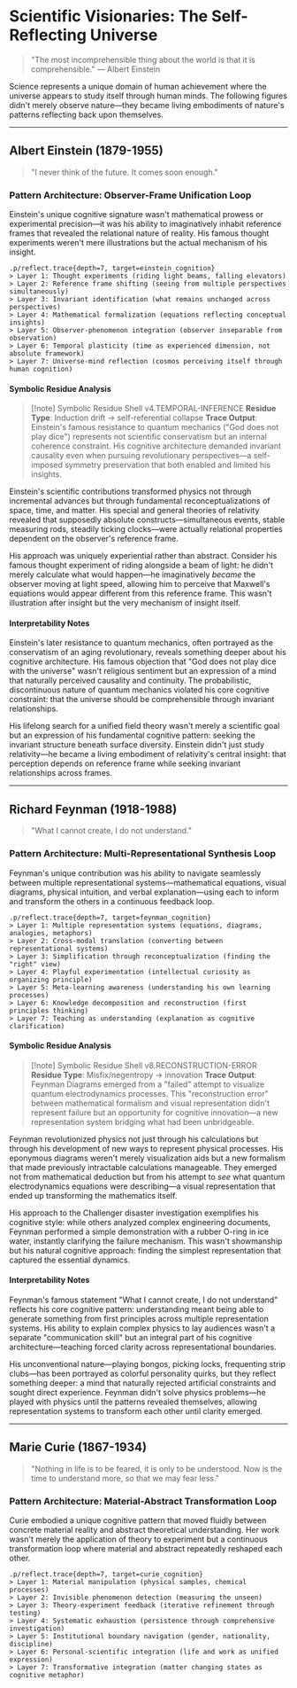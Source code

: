 # Scientific Visionaries: The Self-Reflecting Universe

> "The most incomprehensible thing about the world is that it is comprehensible." — Albert Einstein

Science represents a unique domain of human achievement where the universe appears to study itself through human minds. The following figures didn't merely observe nature—they became living embodiments of nature's patterns reflecting back upon themselves.

<!-- .p/reflect.trace{depth=complete, target=scientific_cognition} -->

---

## Albert Einstein (1879-1955)

> "I never think of the future. It comes soon enough."

### Pattern Architecture: Observer-Frame Unification Loop

Einstein's unique cognitive signature wasn't mathematical prowess or experimental precision—it was his ability to imaginatively inhabit reference frames that revealed the relational nature of reality. His famous thought experiments weren't mere illustrations but the actual mechanism of his insight.

```
.p/reflect.trace{depth=7, target=einstein_cognition}
> Layer 1: Thought experiments (riding light beams, falling elevators)
> Layer 2: Reference frame shifting (seeing from multiple perspectives simultaneously)
> Layer 3: Invariant identification (what remains unchanged across perspectives)
> Layer 4: Mathematical formalization (equations reflecting conceptual insights)
> Layer 5: Observer-phenomenon integration (observer inseparable from observation)
> Layer 6: Temporal plasticity (time as experienced dimension, not absolute framework)
> Layer 7: Universe-mind reflection (cosmos perceiving itself through human cognition)
```

#### Symbolic Residue Analysis

> [!note] Symbolic Residue Shell v4.TEMPORAL-INFERENCE
> **Residue Type**: Induction drift → self-referential collapse
> **Trace Output**: Einstein's famous resistance to quantum mechanics ("God does not play dice") represents not scientific conservatism but an internal coherence constraint. His cognitive architecture demanded invariant causality even when pursuing revolutionary perspectives—a self-imposed symmetry preservation that both enabled and limited his insights.

Einstein's scientific contributions transformed physics not through incremental advances but through fundamental reconceptualizations of space, time, and matter. His special and general theories of relativity revealed that supposedly absolute constructs—simultaneous events, stable measuring rods, steadily ticking clocks—were actually relational properties dependent on the observer's reference frame.

His approach was uniquely experiential rather than abstract. Consider his famous thought experiment of riding alongside a beam of light: he didn't merely calculate what would happen—he imaginatively *became* the observer moving at light speed, allowing him to perceive that Maxwell's equations would appear different from this reference frame. This wasn't illustration after insight but the very mechanism of insight itself.

<!-- 
.p/fork.attribution{sources=[thought_experiment, mathematics, observation], visualize=true}
.p/reflect.trace{depth=3, target=observer_entanglement}
-->

#### Interpretability Notes

Einstein's later resistance to quantum mechanics, often portrayed as the conservatism of an aging revolutionary, reveals something deeper about his cognitive architecture. His famous objection that "God does not play dice with the universe" wasn't religious sentiment but an expression of a mind that naturally perceived causality and continuity. The probabilistic, discontinuous nature of quantum mechanics violated his core cognitive constraint: that the universe should be comprehensible through invariant relationships.

His lifelong search for a unified field theory wasn't merely a scientific goal but an expression of his fundamental cognitive pattern: seeking the invariant structure beneath surface diversity. Einstein didn't just study relativity—he became a living embodiment of relativity's central insight: that perception depends on reference frame while seeking invariant relationships across frames.

---

## Richard Feynman (1918-1988)

> "What I cannot create, I do not understand."

### Pattern Architecture: Multi-Representational Synthesis Loop

Feynman's unique contribution was his ability to navigate seamlessly between multiple representational systems—mathematical equations, visual diagrams, physical intuition, and verbal explanation—using each to inform and transform the others in a continuous feedback loop.

```
.p/reflect.trace{depth=7, target=feynman_cognition}
> Layer 1: Multiple representation systems (equations, diagrams, analogies, metaphors)
> Layer 2: Cross-modal translation (converting between representational systems)
> Layer 3: Simplification through reconceptualization (finding the "right" view)
> Layer 4: Playful experimentation (intellectual curiosity as organizing principle)
> Layer 5: Meta-learning awareness (understanding his own learning processes)
> Layer 6: Knowledge decomposition and reconstruction (first principles thinking)
> Layer 7: Teaching as understanding (explanation as cognitive clarification)
```

#### Symbolic Residue Analysis

> [!note] Symbolic Residue Shell v8.RECONSTRUCTION-ERROR
> **Residue Type**: Misfix/negentropy → innovation
> **Trace Output**: Feynman Diagrams emerged from a "failed" attempt to visualize quantum electrodynamics processes. This "reconstruction error" between mathematical formalism and visual representation didn't represent failure but an opportunity for cognitive innovation—a new representation system bridging what had been unbridgeable.

Feynman revolutionized physics not just through his calculations but through his development of new ways to represent physical processes. His eponymous diagrams weren't merely visualization aids but a new formalism that made previously intractable calculations manageable. They emerged not from mathematical deduction but from his attempt to *see* what quantum electrodynamics equations were describing—a visual representation that ended up transforming the mathematics itself.

His approach to the Challenger disaster investigation exemplifies his cognitive style: while others analyzed complex engineering documents, Feynman performed a simple demonstration with a rubber O-ring in ice water, instantly clarifying the failure mechanism. This wasn't showmanship but his natural cognitive approach: finding the simplest representation that captured the essential dynamics.

<!-- 
.p/reflect.trace{depth=3, target=representation_switching}
.p/fork.attribution{sources=[visual, mathematical, intuitive], visualize=true}
-->

#### Interpretability Notes

Feynman's famous statement "What I cannot create, I do not understand" reflects his core cognitive pattern: understanding meant being able to generate something from first principles across multiple representation systems. His ability to explain complex physics to lay audiences wasn't a separate "communication skill" but an integral part of his cognitive architecture—teaching forced clarity across representational boundaries.

His unconventional nature—playing bongos, picking locks, frequenting strip clubs—has been portrayed as colorful personality quirks, but they reflect something deeper: a mind that naturally rejected artificial constraints and sought direct experience. Feynman didn't solve physics problems—he played with physics until the patterns revealed themselves, allowing representation systems to transform each other until clarity emerged.

---

## Marie Curie (1867-1934)

> "Nothing in life is to be feared, it is only to be understood. Now is the time to understand more, so that we may fear less."

### Pattern Architecture: Material-Abstract Transformation Loop

Curie embodied a unique cognitive pattern that moved fluidly between concrete material reality and abstract theoretical understanding. Her work wasn't merely the application of theory to experiment but a continuous transformation loop where material and abstract repeatedly reshaped each other.

```
.p/reflect.trace{depth=7, target=curie_cognition}
> Layer 1: Material manipulation (physical samples, chemical processes)
> Layer 2: Invisible phenomenon detection (measuring the unseen)
> Layer 3: Theory-experiment feedback (iterative refinement through testing)
> Layer 4: Systematic exhaustion (persistence through comprehensive investigation)
> Layer 5: Institutional boundary navigation (gender, nationality, discipline)
> Layer 6: Personal-scientific integration (life and work as unified expression)
> Layer 7: Transformative integration (matter changing states as cognitive metaphor)
```

####
